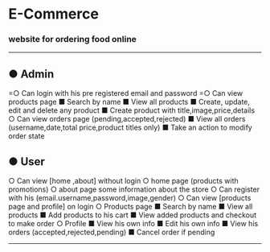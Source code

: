 # E-Commerce
### website for ordering food online
----------------------------------------
## ● Admin
   =○ Can login with his pre registered email and password
   =○ Can view products page
         ■ Search by name
         ■ View all products
         ■ Create, update, edit and delete any product
         ■ Create product with title,image,price,details
   ○ Can view orders page (pending,accepted,rejected)
         ■ View all orders (username,date,total price,product titles only)
         ■ Take an action to modify order state
         
## ● User
   ○ Can view [home ,about] without login
   ○ home page (products with promotions)
   ○ about page some information about the store
   ○ Can register with his (email.username,password,image,gender)
   ○ Can view [products page and profile] on login
   ○ Products page
         ■ Search by name
         ■ View all products
         ■ Add products to his cart
         ■ View added products and checkout to make order
   ○ Profile
         ■ View his own info
         ■ Edit his own info
         ■ View his orders (accepted,rejected,pending)
         ■ Cancel order if pending

----------------------------------------
